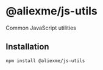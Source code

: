 # @aliexme/js-utils

Common JavaScript utilities

## Installation

```
npm install @aliexme/js-utils
```
